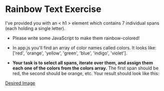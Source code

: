 # Rainbow Text Exercise

I've provided you with an < h1 > element which contains 7 individual spans (each holding a single letter).

- Please write some JavaScript to make them rainbow-colored!

- In app.js you'll find an array of color names called colors. It looks like: ['red', 'orange', 'yellow', 'green', 'blue', 'indigo', 'violet'].

- **Your task is to select all spans, iterate over them, and assign them each one of the colors from the colors array.** The first span should be red, the second should be orange, etc. Your result should look like this:

[Desired Image](./desiredImage/rainbowText.png)
